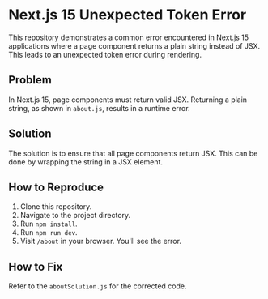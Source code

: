 # Next.js 15 Unexpected Token Error

This repository demonstrates a common error encountered in Next.js 15 applications where a page component returns a plain string instead of JSX.  This leads to an unexpected token error during rendering.

## Problem

In Next.js 15, page components must return valid JSX. Returning a plain string, as shown in `about.js`, results in a runtime error. 

## Solution

The solution is to ensure that all page components return JSX.  This can be done by wrapping the string in a JSX element.

## How to Reproduce

1. Clone this repository.
2. Navigate to the project directory.
3. Run `npm install`.
4. Run `npm run dev`.
5. Visit `/about` in your browser.  You'll see the error.

## How to Fix

Refer to the `aboutSolution.js` for the corrected code.